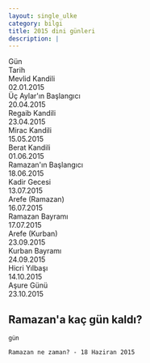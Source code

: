 ```yaml
---
layout: single_ulke
category: bilgi
title: 2015 dini günleri
description: |
---
```


<div class="container">
  <div class="row">
    <div class="col-md-3"></div>
    <div class="col-md-3">Gün</div>
    <div class="col-md-3">Tarih</div>
    <div class="col-md-3"></div>
  </div>

  <div class="row">
    <div class="col-md-3"></div>
    <div class="col-md-3">Mevlid Kandili</div>
    <div class="col-md-3">02.01.2015</div>
    <div class="col-md-3"></div>
  </div>

  <div class="row">
    <div class="col-md-3"></div>
    <div class="col-md-3">Üç Aylar'ın Başlangıcı</div>
    <div class="col-md-3">20.04.2015</div>
    <div class="col-md-3"></div>
  </div>

  <div class="row">
    <div class="col-md-3"></div>
    <div class="col-md-3">Regaib Kandili</div>
    <div class="col-md-3">23.04.2015</div>
    <div class="col-md-3"></div>
  </div>

  <div class="row">
    <div class="col-md-3"></div>
    <div class="col-md-3">Mirac Kandili</div>
    <div class="col-md-3">15.05.2015</div>
    <div class="col-md-3"></div>
  </div>

  <div class="row">
    <div class="col-md-3"></div>
    <div class="col-md-3">Berat Kandili</div>
    <div class="col-md-3">01.06.2015</div>
    <div class="col-md-3"></div>
  </div>

  <div class="row">
    <div class="col-md-3"></div>
    <div class="col-md-3">Ramazan'ın Başlangıcı</div>
    <div class="col-md-3">18.06.2015</div>
    <div class="col-md-3"></div>
  </div>

  <div class="row">
    <div class="col-md-3"></div>
    <div class="col-md-3">Kadir Gecesi</div>
    <div class="col-md-3">13.07.2015</div>
    <div class="col-md-3"></div>
  </div>

  <div class="row">
    <div class="col-md-3"></div>
    <div class="col-md-3">Arefe (Ramazan)</div>
    <div class="col-md-3">16.07.2015</div>
    <div class="col-md-3"></div>
  </div>

  <div class="row">
    <div class="col-md-3"></div>
    <div class="col-md-3">Ramazan Bayramı</div>
    <div class="col-md-3">17.07.2015</div>
    <div class="col-md-3"></div>
  </div>

  <div class="row">
    <div class="col-md-3"></div>
    <div class="col-md-3">Arefe (Kurban)</div>
    <div class="col-md-3">23.09.2015</div>
    <div class="col-md-3"></div>
  </div>

  <div class="row">
    <div class="col-md-3"></div>
    <div class="col-md-3">Kurban Bayramı</div>
    <div class="col-md-3">24.09.2015</div>
    <div class="col-md-3"></div>
  </div>

  <div class="row">
    <div class="col-md-3"></div>
    <div class="col-md-3">Hicri Yılbaşı</div>
    <div class="col-md-3">14.10.2015</div>
    <div class="col-md-3"></div>
  </div>

  <div class="row">
    <div class="col-md-3"></div>
    <div class="col-md-3">Aşure Günü</div>
    <div class="col-md-3">23.10.2015</div>
    <div class="col-md-3"></div>
  </div>

</div>

<div>
  <div class="row">
    <div class="col-md-3"></div>
    <div class="col-md-6 center-text">
      <h2>Ramazan'a kaç gün kaldı?</h2>
    </div>
    <div class="col-md-3"></div>
  </div>

  <div class="row">
    <div class="col-md-5"></div>
    <div class="col-md-2 div-ramazan-left center-text">
      <div class="circle"><span id="span-ramazan-days-left"></span><sup class="sup-ramazan-days-left">gün</sup></div>
    </div>
    <div class="col-md-5"></div>
  </div>
</div>

<div class="container">
  <div class="row">
    <div class="col-lg-8">
      <p><code>Ramazan ne zaman? - 18 Haziran 2015</code></p>
    </div>
  </div>
</div>